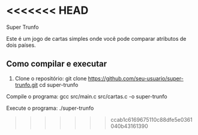 <<<<<<< HEAD
=======
 Super Trunfo

Este é um jogo de cartas simples onde você pode comparar atributos de dois países.

## Como compilar e executar

1. Clone o repositório:
   git clone https://github.com/seu-usuario/super-trunfo.git
   cd super-trunfo

Compile o programa:
gcc src/main.c src/cartas.c -o super-trunfo

Execute o programa:
./super-trunfo
>>>>>>> ccab1c6169675110c88dfe5e0361040b43161390
